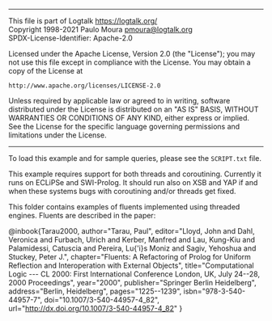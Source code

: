 ________________________________________________________________________

This file is part of Logtalk <https://logtalk.org/>  
Copyright 1998-2021 Paulo Moura <pmoura@logtalk.org>  
SPDX-License-Identifier: Apache-2.0

Licensed under the Apache License, Version 2.0 (the "License");
you may not use this file except in compliance with the License.
You may obtain a copy of the License at

    http://www.apache.org/licenses/LICENSE-2.0

Unless required by applicable law or agreed to in writing, software
distributed under the License is distributed on an "AS IS" BASIS,
WITHOUT WARRANTIES OR CONDITIONS OF ANY KIND, either express or implied.
See the License for the specific language governing permissions and
limitations under the License.
________________________________________________________________________


To load this example and for sample queries, please see the `SCRIPT.txt` file.

This example requires support for both threads and coroutining. Currently it
runs on ECLiPSe and SWI-Prolog. It should run also on XSB and YAP if and when
these systems bugs with coroutining and/or threads get fixed.

This folder contains examples of fluents implemented using threaded engines.
Fluents are described in the paper:

@inbook{Tarau2000,
	author="Tarau, Paul",
	editor="Lloyd, John and Dahl, Veronica and Furbach, Ulrich and Kerber, Manfred and Lau, Kung-Kiu and Palamidessi, Catuscia and Pereira, Lu{\'i}s Moniz and Sagiv, Yehoshua and Stuckey, Peter J.",
	chapter="Fluents: A Refactoring of Prolog for Uniform Reflection and Interoperation with External Objects",
	title="Computational Logic --- CL 2000: First International Conference London, UK, July 24--28, 2000 Proceedings",
	year="2000",
	publisher="Springer Berlin Heidelberg",
	address="Berlin, Heidelberg",
	pages="1225--1239",
	isbn="978-3-540-44957-7",
	doi="10.1007/3-540-44957-4_82",
	url="http://dx.doi.org/10.1007/3-540-44957-4_82"
}
